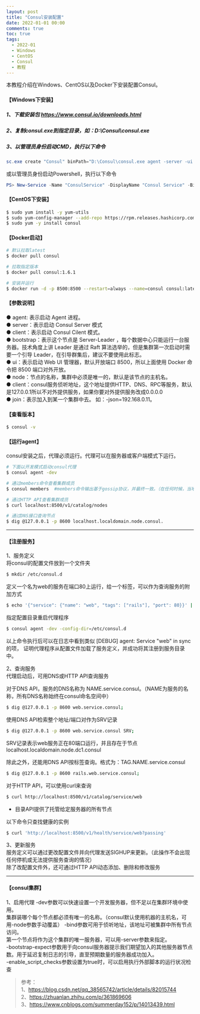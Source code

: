 ```yaml
---
layout: post
title: "Consul安装配置"
date: 2022-01-01 00:00
comments: true
toc: true
tags:
  - 2022-01
  - Windows
  - CentOS
  - Consul
  - 教程
---
```


本教程介绍在Windows、CentOS以及Docker下安装配置Consul。

<!--more-->

#### 【Windows下安装】

##### 1、下载安装包 https://www.consul.io/downloads.html
##### 2、复制consul.exe到指定目录，如：D:\Consul\consul.exe
##### 3、以管理员身份启动CMD，执行以下命令
``` powershell
sc.exe create "Consul" binPath="D:\Consul\consul.exe agent -server -ui -bootstrap-expect 1 -client=0.0.0.0 -config-dir=D:\Consul\config -data-dir=D:\Consul\data -bind=127.0.0.1"
```

或以管理员身份启动Powershell，执行以下命令
``` powershell
PS> New-Service -Name "ConsulService" -DisplayName "Consul Service" -BinaryPathName "D:\Consul\consul.exe agent -server -ui -bootstrap-expect 1 -client=0.0.0.0 -config-dir=D:\Consul\config -data-dir=D:\Consul\data -bind=127.0.0.1"
```

#### 【CentOS下安装】
``` bash
$ sudo yum install -y yum-utils
$ sudo yum-config-manager --add-repo https://rpm.releases.hashicorp.com/RHEL/hashicorp.repo
$ sudo yum -y install consul
```
#### 【Docker启动】
``` bash
# 默认拉取latest
$ docker pull consul

# 拉取指定版本
$ docker pull consul:1.6.1

# 安装并运行
$ docker run -d -p 8500:8500 --restart=always --name=consul consul:latest agent -server -bootstrap -ui -node=1 -client='0.0.0.0'
```

#### 【参数说明】
● agent: 表示启动 Agent 进程。  
● server：表示启动 Consul Server 模式  
● client：表示启动 Consul Cilent 模式。  
● bootstrap：表示这个节点是 Server-Leader ，每个数据中心只能运行一台服务器。技术角度上讲 Leader 是通过 Raft 算法选举的，但是集群第一次启动时需要一个引导 Leader，在引导群集后，建议不要使用此标志。  
● ui：表示启动 Web UI 管理器，默认开放端口 8500，所以上面使用 Docker 命令把 8500 端口对外开放。  
● node：节点的名称，集群中必须是唯一的，默认是该节点的主机名。  
● client：consul服务侦听地址，这个地址提供HTTP、DNS、RPC等服务，默认是127.0.0.1所以不对外提供服务，如果你要对外提供服务改成0.0.0.0  
● join：表示加入到某一个集群中去。 如：-json=192.168.0.11。

#### 【查看版本】
``` bash
$ consul -v
```

#### 【运行agent】
consul安装之后，代理必须运行。代理可以在服务器或客户端模式下运行。  
``` bash
# 下面以开发模式启动consul代理
$ consul agent -dev

# 通过members命令查看集群成员
$ consul members  #members命令输出基于gossip协议，并最终一致。（在任何时候，当地代理所看到的可能与服务器上的状态不完全一致）

# 通过HTTP API查看集群成员
$ curl localhost:8500/v1/catalog/nodes

# 通过DNS接口查询节点
$ dig @127.0.0.1 -p 8600 localhost.localdomain.node.consul.
```

---

#### 【注册服务】

1、服务定义  
将consul的配置文件放到一个文件夹
``` bash
$ mkdir /etc/consul.d
```

定义一个名为web的服务在端口80上运行，给一个标签，可以作为查询服务的附加方式
``` bash
$ echo '{"service": {"name": "web", "tags": ["rails"], "port": 80}}' | sudo tee /etc/consul.d/web.json
```

指定配置目录重启代理程序
``` bash
$ consul agent -dev -config-dir=/etc/consul.d
```
以上命令执行后可以在日志中看到类似 [DEBUG] agent: Service "web" in sync 的项，
证明代理程序从配置文件加载了服务定义，并成功将其注册到服务目录中。

2、查询服务  
代理启动后，可用DNS或HTTP API查询服务

对于DNS API，服务的DNS名称为 NAME.service.consul。（NAME为服务的名称，所有DNS名称始终在consul命名空间中）
``` bash
$ dig @127.0.0.1 -p 8600 web.service.consul;
```

使用DNS API检索整个地址/端口对作为SRV记录
``` bash
$ dig @127.0.0.1 -p 8600 web.service.consul SRV;
```
SRV记录表示web服务正在80端口运行，并且存在于节点localhost.localdomain.node.dc1.consul

除此之外，还能用DNS API按标签查询。格式为：TAG.NAME.service.consul
``` bash
$ dig @127.0.0.1 -p 8600 rails.web.service.consul;
```

对于HTTP API，可以使用curl来查询
``` bash
$ curl http://localhost:8500/v1/catalog/service/web
```
* 目录API提供了托管给定服务器的所有节点

以下命令只查找健康的实例
``` bash
$ curl 'http://localhost:8500/v1/health/service/web?passing'
```

3、更新服务  
服务定义可以通过更改配置文件并向代理发送SIGHUP来更新。（此操作不会出现任何停机或无法提供服务查询的情况）  
除了改配置文件外，还可通过HTTP API动态添加、删除和修改服务  

---

#### 【consul集群】
1、启用代理
-dev参数可以快速设置一个开发服务器，但不足以在集群环境中使用。  
集群装哪个每个节点都必须有唯一的名称。（consul默认使用机器的主机名，可用-node参数手动覆盖）
-bind参数可用于侦听地址，该地址可被集群中所有节点访问。  
第一个节点将作为这个集群的唯一服务器，可以用-server参数来指定。  
-bootstrap-expect参数用于向consul服务器提示我们期望加入的其他服务器节点数。用于延迟复制日志的引导，直至预期数量的服务器成功加入。  
-enable_script_checks参数设置为true时，可以启用执行外部脚本的运行状况检查  

> 参考：  
1、https://blog.csdn.net/qq_38565742/article/details/82015744  
2、https://zhuanlan.zhihu.com/p/361869606  
3、https://www.cnblogs.com/summerday152/p/14013439.html